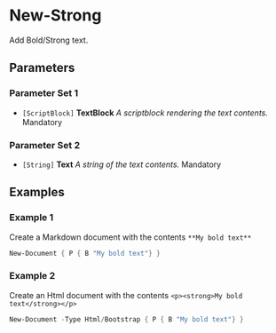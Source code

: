 # New-Strong

Add Bold/Strong text.

## Parameters

### Parameter Set 1

- `[ScriptBlock]` **TextBlock** _A scriptblock rendering the text contents._ Mandatory

### Parameter Set 2

- `[String]` **Text** _A string of the text contents._ Mandatory

## Examples

### Example 1

Create a Markdown document with the contents `**My bold text**`

```powershell
New-Document { P { B "My bold text"} }
```
### Example 2

Create an Html document with the contents `<p><strong>My bold text</strong></p>`

```powershell
New-Document -Type Html/Bootstrap { P { B "My bold text"} }
```
